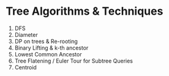 # Tree Algorithms & Techniques
1. DFS
2. Diameter
3. DP on trees & Re-rooting
4. Binary Lifting & k-th ancestor
5. Lowest Common Ancestor
6. Tree Flatening / Euler Tour for Subtree Queries
7. Centroid